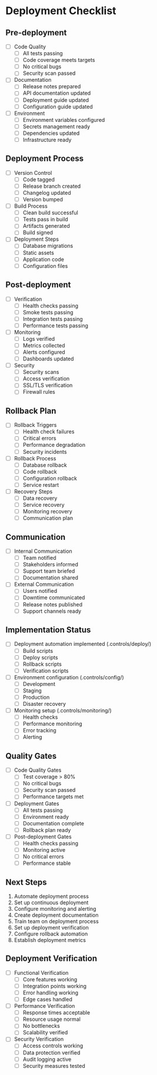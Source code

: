 # Deployment Checklist

## Pre-deployment
- [ ] Code Quality
  - [ ] All tests passing
  - [ ] Code coverage meets targets
  - [ ] No critical bugs
  - [ ] Security scan passed
- [ ] Documentation
  - [ ] Release notes prepared
  - [ ] API documentation updated
  - [ ] Deployment guide updated
  - [ ] Configuration guide updated
- [ ] Environment
  - [ ] Environment variables configured
  - [ ] Secrets management ready
  - [ ] Dependencies updated
  - [ ] Infrastructure ready

## Deployment Process
- [ ] Version Control
  - [ ] Code tagged
  - [ ] Release branch created
  - [ ] Changelog updated
  - [ ] Version bumped
- [ ] Build Process
  - [ ] Clean build successful
  - [ ] Tests pass in build
  - [ ] Artifacts generated
  - [ ] Build signed
- [ ] Deployment Steps
  - [ ] Database migrations
  - [ ] Static assets
  - [ ] Application code
  - [ ] Configuration files

## Post-deployment
- [ ] Verification
  - [ ] Health checks passing
  - [ ] Smoke tests passing
  - [ ] Integration tests passing
  - [ ] Performance tests passing
- [ ] Monitoring
  - [ ] Logs verified
  - [ ] Metrics collected
  - [ ] Alerts configured
  - [ ] Dashboards updated
- [ ] Security
  - [ ] Security scans
  - [ ] Access verification
  - [ ] SSL/TLS verification
  - [ ] Firewall rules

## Rollback Plan
- [ ] Rollback Triggers
  - [ ] Health check failures
  - [ ] Critical errors
  - [ ] Performance degradation
  - [ ] Security incidents
- [ ] Rollback Process
  - [ ] Database rollback
  - [ ] Code rollback
  - [ ] Configuration rollback
  - [ ] Service restart
- [ ] Recovery Steps
  - [ ] Data recovery
  - [ ] Service recovery
  - [ ] Monitoring recovery
  - [ ] Communication plan

## Communication
- [ ] Internal Communication
  - [ ] Team notified
  - [ ] Stakeholders informed
  - [ ] Support team briefed
  - [ ] Documentation shared
- [ ] External Communication
  - [ ] Users notified
  - [ ] Downtime communicated
  - [ ] Release notes published
  - [ ] Support channels ready

## Implementation Status
- [ ] Deployment automation implemented (.controls/deploy/)
  - [ ] Build scripts
  - [ ] Deploy scripts
  - [ ] Rollback scripts
  - [ ] Verification scripts
- [ ] Environment configuration (.controls/config/)
  - [ ] Development
  - [ ] Staging
  - [ ] Production
  - [ ] Disaster recovery
- [ ] Monitoring setup (.controls/monitoring/)
  - [ ] Health checks
  - [ ] Performance monitoring
  - [ ] Error tracking
  - [ ] Alerting

## Quality Gates
- [ ] Code Quality Gates
  - [ ] Test coverage > 80%
  - [ ] No critical bugs
  - [ ] Security scan passed
  - [ ] Performance targets met
- [ ] Deployment Gates
  - [ ] All tests passing
  - [ ] Environment ready
  - [ ] Documentation complete
  - [ ] Rollback plan ready
- [ ] Post-deployment Gates
  - [ ] Health checks passing
  - [ ] Monitoring active
  - [ ] No critical errors
  - [ ] Performance stable

## Next Steps
1. Automate deployment process
2. Set up continuous deployment
3. Configure monitoring and alerting
4. Create deployment documentation
5. Train team on deployment process
6. Set up deployment verification
7. Configure rollback automation
8. Establish deployment metrics

## Deployment Verification
- [ ] Functional Verification
  - [ ] Core features working
  - [ ] Integration points working
  - [ ] Error handling working
  - [ ] Edge cases handled
- [ ] Performance Verification
  - [ ] Response times acceptable
  - [ ] Resource usage normal
  - [ ] No bottlenecks
  - [ ] Scalability verified
- [ ] Security Verification
  - [ ] Access controls working
  - [ ] Data protection verified
  - [ ] Audit logging active
  - [ ] Security measures tested 